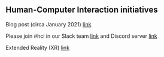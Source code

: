 ## Human-Computer Interaction initiatives

Blog post (circa January 2021)   [link](http://publish.illinois.edu/bradly-alicea/2021/01/21/outline-of-human-computer-interaction-in-rokwire-community/)

Please join #hci in our Slack team [link](https://launchpass.com/rokwirecommunity) and Discord server [link](https://launchpass.com/rokwire-community)

Extended Reality (XR)   [link](---)
